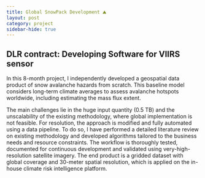 ```yaml
---
title: Global SnowPack Development ⛰️
layout: post
category: project
sidebar-hide: true
---
```


## DLR contract: Developing Software for VIIRS sensor

In this 8-month project, I independently developed a geospatial data product of snow avalanche hazards from scratch. This baseline model considers long-term climate averages to assess avalanche hotspots worldwide, including estimating the mass flux extent.

The main challenges lie in the huge input quantity (0.5 TB) and the unscalability of the existing methodology, where global implementation is not feasible. For resolution, the approach is modified and fully automated using a data pipeline. To do so, I have performed a detailed literature review on existing methodology and developed algorithms tailored to the business needs and resource constraints. The workflow is thoroughly tested, documented for continuous development and validated using very-high-resolution satellite imagery. The end product is a gridded dataset with global coverage and 30-meter spatial resolution, which is applied on the in-house climate risk intelligence platform.


<span class="image left"><img src="{{ 'assets/images/snowcover.jpg' | relative_url }}" alt="" /></span>
